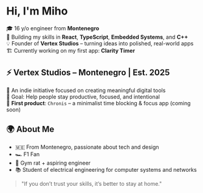 # Hi, I'm Miho

🎓 16 y/o engineer from **Montenegro**  
🧠 Building my skills in **React**, **TypeScript**, **Embedded Systems**, and **C++**  
💡 Founder of **Vertex Studios** – turning ideas into polished, real-world apps  
🏗️ Currently working on my first app: **Clarity Timer**

## ⚡ Vertex Studios – Montenegro | Est. 2025

🚀 An indie initiative focused on creating meaningful digital tools  
🎯 Goal: Help people stay productive, focused, and intentional  
📱 **First product**: `Chronis` – a minimalist time blocking & focus app (coming soon)

## 🌍 About Me

- 🇲🇪 From Montenegro, passionate about tech and design
- 🏎 F1 Fan
- 💪 Gym rat + aspiring engineer  
- 📚 Student of electrical engineering for computer systems and networks

> "If you don’t trust your skills, it’s better to stay at home."

<!---
Miho-85/Miho-85 is a ✨ special ✨ repository because its `README.md` (this file) appears on your GitHub profile.
You can click the Preview link to take a look at your changes.
--->
